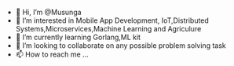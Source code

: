 - 👋 Hi, I’m @Musunga
- 👀 I’m interested in Mobile App Development, IoT,Distributed Systems,Microservices,Machine Learning and Agriculure
- 🌱 I’m currently learning Gorlang,ML kit
- 💞️ I’m looking to collaborate on any possible problem solving task
- 📫 How to reach me ...

<!---
Musunga/Musunga is a ✨ special ✨ repository because its `README.md` (this file) appears on your GitHub profile.
You can click the Preview link to take a look at your changes.
--->
